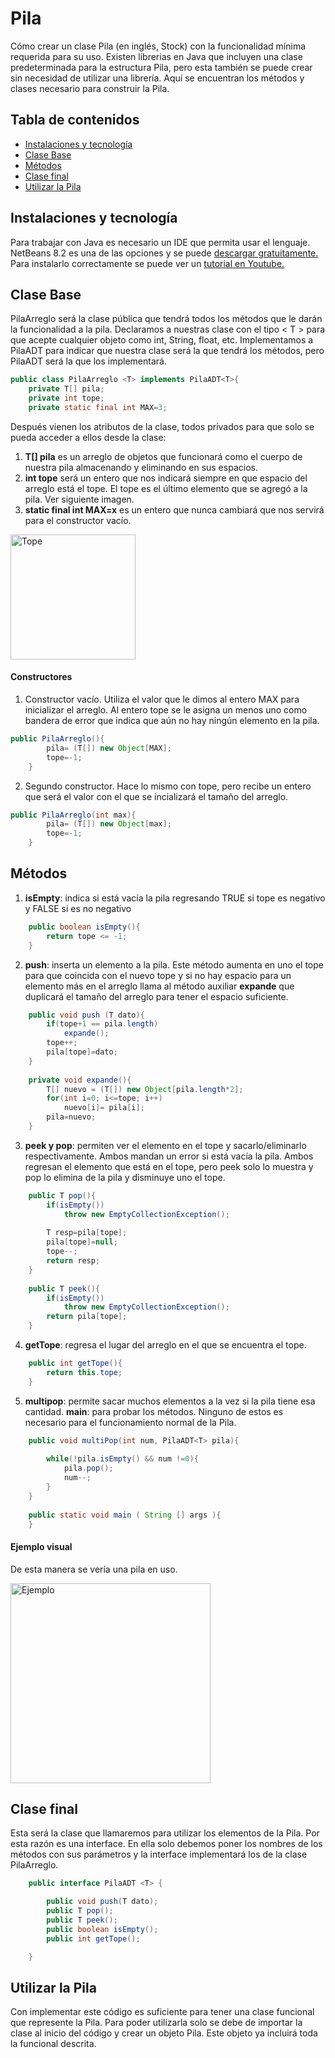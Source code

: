 # Pila

Cómo crear un clase Pila (en inglés, Stock) con la funcionalidad mínima requerida para su uso. Existen librerias en Java que incluyen una clase predeterminada para la estructura Pila, pero esta también se puede crear sin necesidad de utilizar una librería. Aquí se encuentran los métodos y clases necesario para construir la Pila.

## Tabla de contenidos
* [Instalaciones y tecnología](#instalaciones-y-tecnología)
* [Clase Base](#clase-base)
* [Métodos](#métodos)
* [Clase final](#clase-final)
* [Utilizar la Pila](#conclusión)


## Instalaciones y tecnología

Para trabajar con Java es necesario un IDE que permita usar el lenguaje. NetBeans 8.2 es una de las opciones y se puede [descargar gratuitamente.](https://www.oracle.com/technetwork/es...) Para instalarlo correctamente se puede ver un [tutorial en Youtube.](https://www.youtube.com/watch?v=WtKS7J7kVl8)


## Clase Base

PilaArreglo será la clase pública que tendrá todos los métodos que le darán la funcionalidad a la pila.
Declaramos a nuestras clase con el tipo < T > para que acepte cualquier objeto como int, String, float, etc.
Implementamos a PilaADT para indicar que nuestra clase será la que tendrá los métodos, pero PilaADT será la que los implementará.
```java
public class PilaArreglo <T> implements PilaADT<T>{
    private T[] pila;
    private int tope;
    private static final int MAX=3;
```
Después vienen los atributos de la clase, todos privados para que solo se pueda acceder a ellos desde la clase:
1. **T[] pila** es un arreglo de objetos que funcionará como el cuerpo de nuestra pila almacenando y eliminando en sus espacios.
2. **int tope** será un entero que nos indicará siempre en que espacio del arreglo está el tope. El tope es el último elemento que se agregó a la pila. Ver siguiente imagen.
3. **static final int MAX=x** es un entero que nunca cambiará que nos servirá para el constructor vacío.
<img src="http://1.bp.blogspot.com/-QTDcpd1_kyc/Uo1kL7cgH0I/AAAAAAAAAIc/Sh46LQr7Nas/s1600/pi.png" alt="Tope" width="200"/>

#### Constructores
1. Constructor vacío. Utiliza el valor que le dimos al entero MAX para inicializar el arreglo. 
Al entero tope se le asigna un menos uno como bandera de error que indica que aún no hay ningún elemento en la pila.
```java
public PilaArreglo(){
        pila= (T[]) new Object[MAX];
        tope=-1;
    }
```
2. Segundo constructor. Hace lo mismo con tope, pero recibe un entero que será el valor con el que se incializará el tamaño del arreglo.
```java
public PilaArreglo(int max){
        pila= (T[]) new Object[max];
        tope=-1;
    }
```

## Métodos
1. **isEmpty**: indica si está vacía la pila regresando TRUE si tope es negativo y FALSE si es no negativo
```java
    public boolean isEmpty(){
        return tope <= -1;
    }
```  
2. **push**: inserta un elemento a la pila. Este método aumenta en uno el tope para que coincida con el nuevo tope y si no hay espacio para un elemento más en el arreglo llama al método auxiliar **expande** que duplicará el tamaño del arreglo para tener el espacio suficiente.
```java
    public void push (T dato){
        if(tope+1 == pila.length)
            expande();
        tope++;
        pila[tope]=dato;
    }
   
    private void expande(){
        T[] nuevo = (T[]) new Object[pila.length*2];
        for(int i=0; i<=tope; i++)
            nuevo[i]= pila[i];
        pila=nuevo;  
    }
```
3. **peek y pop**: permiten ver el elemento en el tope y sacarlo/eliminarlo respectivamente. Ambos mandan un error si está vacía la pila. 
Ambos regresan el elemento que está en el tope, pero peek solo lo muestra y pop lo elimina de la pila y disminuye uno el tope.
```java
    public T pop(){
        if(isEmpty())
            throw new EmptyCollectionException();
        
        T resp=pila[tope];
        pila[tope]=null;
        tope--;
        return resp;
    }
    
    public T peek(){
        if(isEmpty())
            throw new EmptyCollectionException();
        return pila[tope];
    }
```
4. **getTope**: regresa el lugar del arreglo en el que se encuentra el tope.
```java
    public int getTope(){
        return this.tope;
    }
```
5. **multipop**: permite sacar muchos elementos a la vez si la pila tiene esa cantidad. **main**: para probar los métodos. Ninguno de estos es necesario para el funcionamiento normal de la Pila.
```java
    public void multiPop(int num, PilaADT<T> pila){
        
        while(!pila.isEmpty() && num !=0){
            pila.pop();
            num--;
        }
    }
    
    public static void main ( String [] args ){
    }
```
#### Ejemplo visual

De esta manera se vería una pila en uso.

<img src="https://image.slidesharecdn.com/estructuradedatospilasycolas-121106174209-phpapp02/95/estructura-de-datos-pilas-y-colas-7-638.jpg?cb=1352223860" alt="Ejemplo" width="320"/>

## Clase final
Esta será la clase que llamaremos para utilizar los elementos de la Pila. Por esta razón es una interface. En ella solo debemos poner los nombres de los métodos con sus parámetros y la interface implementará los de la clase PilaArreglo.
```java
    public interface PilaADT <T> {

        public void push(T dato);
        public T pop();
        public T peek();
        public boolean isEmpty();
        public int getTope();

    }
```

## Utilizar la Pila
Con implementar este código es suficiente para tener una clase funcional que represente la Pila. Para poder utilizarla solo se debe de importar la clase al inicio del código y crear un objeto Pila. Este objeto ya incluirá toda la funcional descrita.


